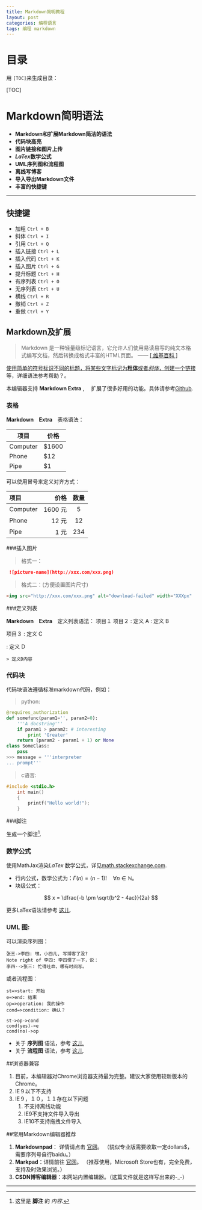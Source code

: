 ---title: Markdown简明教程layout: postcategories: 编程语言tags: 编程 markdown---# 目录用 `[TOC]`来生成目录：[TOC]# Markdown简明语法- **Markdown和扩展Markdown简洁的语法**- **代码块高亮**- **图片链接和图片上传**- ***LaTex*数学公式**- **UML序列图和流程图**- **离线写博客**- **导入导出Markdown文件**- **丰富的快捷键**-------------------## 快捷键 - 加粗    `Ctrl + B`  - 斜体    `Ctrl + I`  - 引用    `Ctrl + Q` - 插入链接    `Ctrl + L` - 插入代码    `Ctrl + K` - 插入图片    `Ctrl + G` - 提升标题    `Ctrl + H` - 有序列表    `Ctrl + O` - 无序列表    `Ctrl + U` - 横线    `Ctrl + R` - 撤销    `Ctrl + Z` - 重做    `Ctrl + Y`## Markdown及扩展> Markdown 是一种轻量级标记语言，它允许人们使用易读易写的纯文本格式编写文档，然后转换成格式丰富的HTML页面。    —— <a href="https://zh.wikipedia.org/wiki/Markdown" target="_blank"> [ 维基百科 ]使用简单的符号标识不同的标题，将某些文字标记为**粗体**或者*斜体*，创建一个[链接](http://www.csdn.net)等，详细语法参考帮助？。本编辑器支持 **Markdown Extra** , 　扩展了很多好用的功能。具体请参考[Github][2].  ### 表格**Markdown　Extra**　表格语法：项目     | 价格-------- | ---Computer | $1600Phone    | $12Pipe     | $1可以使用冒号来定义对齐方式：| 项目      |    价格 | 数量  || :-------- | --------:| :--: || Computer  | 1600 元 |  5   || Phone     |   12 元 |  12  || Pipe      |    1 元 | 234  |###插入图片 >格式一： ``` markdown ![picture-name](http://xxx.com/xxx.png)```>格式二：(方便设置图片尺寸)``` html<img src="http://xxx.com/xxx.png" alt="download-failed" width="XXXpx"  height="XXXpx">```###定义列表**Markdown　Extra**　定义列表语法：项目１项目２:   定义 A:   定义 B项目３:   定义 C:   定义 D	> 定义D内容### 代码块代码块语法遵循标准markdown代码，例如：>python:``` python@requires_authorizationdef somefunc(param1='', param2=0):    '''A docstring'''    if param1 > param2: # interesting        print 'Greater'    return (param2 - param1 + 1) or Noneclass SomeClass:    pass>>> message = '''interpreter... prompt'''```>c语言:``` c#include <stdio.h>	int main()	{		printf("Hello world!");	}```###脚注生成一个脚注[^footnote].  [^footnote]: 这里是 **脚注** 的 *内容*.  ### 数学公式使用MathJax渲染*LaTex* 数学公式，详见[math.stackexchange.com][1]. - 行内公式，数学公式为：$\Gamma(n) = (n-1)!\quad\forall n\in\mathbb N$。 - 块级公式：$$	x = \dfrac{-b \pm \sqrt{b^2 - 4ac}}{2a} $$更多LaTex语法请参考 [这儿][3].### UML 图:可以渲染序列图：```sequence张三->李四: 嘿，小四儿, 写博客了没?Note right of 李四: 李四愣了一下，说：李四-->张三: 忙得吐血，哪有时间写。```或者流程图：```flowst=>start: 开始e=>end: 结束op=>operation: 我的操作cond=>condition: 确认？st->op->condcond(yes)->econd(no)->op```- 关于 **序列图** 语法，参考 [这儿][4],- 关于 **流程图** 语法，参考 [这儿][5].##浏览器兼容 1. 目前，本编辑器对Chrome浏览器支持最为完整。建议大家使用较新版本的Chrome。 3. IE９以下不支持 4. IE９，１０，１１存在以下问题    1. 不支持离线功能    1. IE9不支持文件导入导出    1. IE10不支持拖拽文件导入##常用Markdown编辑器推荐1. **Markdownpad**： 详情请点击 [官网](http://markdownpad.com/)。（貌似专业版需要收取一定dollars$，需要序列号自行baidu。）2.  **Markpad**：详情前往 [官网](http://markpad.fluid.impa.br/)。（推荐使用，Microsoft Store也有，完全免费，支持及时效果浏览。）3. **CSDN博客编辑器**：本网站内置编辑器。（这篇文件就是这样写出来的-_-）---------[1]: http://math.stackexchange.com/[2]: https://github.com/jmcmanus/pagedown-extra "Pagedown Extra"[3]: http://meta.math.stackexchange.com/questions/5020/mathjax-basic-tutorial-and-quick-reference[4]: http://bramp.github.io/js-sequence-diagrams/[5]: http://adrai.github.io/flowchart.js/[6]: https://github.com/benweet/stackedit